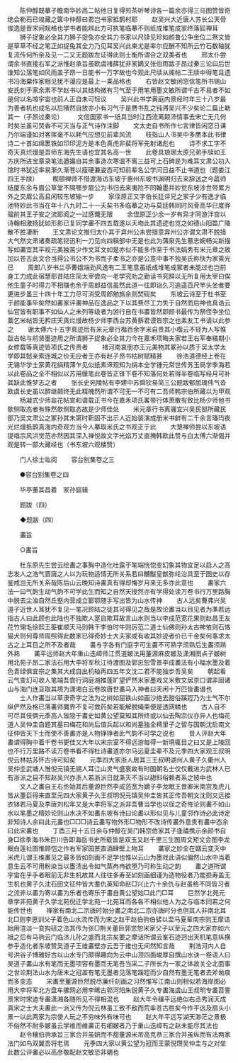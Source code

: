 <!-- { "loadSidebar": true } -->
　　陈仲醇既摹子瞻南华妙高二帖他日复得煎茶听琴诗各一篇余亦得三马图赞皆奇绝会勒石已竣藏之箧中仲醇曰君岂书家抵鹊村耶 
　　赵吴兴大近唐人苏长公天骨俊逸是晋宋间规格也学书者能辨此方可执笔临摹不则纸成堆笔成冡终落狐禅耳 
　　狮子捉象必全其力狮子捉兔亦全其力书家以尺牍见珍如颜鲁公争坐位二祭文皆是草草不经之笔正如捉兔其全力乃见耳吴兴此柬尤是率尔应酬不知所云竹石数轴犹复流传何所余及见一二又无题跋左证得此则士衡所谓合之双美者也 
　　邢太仆尝谓余书直接右军之派惟赵承旨虽欧虞禇薛犹非冡嫡又张伯雨跋子昂过秦三论曰后世谁知公落笔如风雨盖子昂一日能书一万字故也今观此尺牍从阁帖二王牍中得笔且遗书冯海粟作家相见犹不漫应是最上一乘品格也 
　　右皆赵文敏闲窓信笔所书锡山安氏刻于家余素不学赵书以其结构微有习气至于用笔用墨文敏所谓千古不易者不如是何以名喧宇宙也前人正自未可轻议 
　　吴兴此书学黄庭内景经时年三十八岁最为善者机也成名以后隤然自放亦小有习气于是赝书乱之钝滞吴兴不少矣论二篇止勒其一（子昂过秦论） 
　　文信国家书一纸具当时江西流离颠沛情事去宋亡无几何时矣兰虽可焚香不可灭当与正气诗作注脚 
　　文太史自书所作七言律皆闲窓日课乃尔端谨如对客挥毫不以耗气应想见前辈风流 
　　枝指山人书吴中多赝本此书律诗二十首如绵褁铁如印印泥方是本色真虎非裴将军先射诸彪也 
　　诗不求工字不奇天真烂熳是吾师东海先生语也宜其名高一世 
　　此卷具琅琊太原兄弟手牍如王方庆所进宝章录笔法遒媚自其余事造次寒温不离三益可上石碑是为难耳文肃公初入馆时书犹近率易渐久渐苍以瘦硬兼姿态可知前辈名公学问日益不止书道也（题娄江四王手牍） 
　　稧颐禅师不惜渡海访东坡于惠州东坡书渊明归去来辞送之今扈师结厦东余与眉公草堂不隔啀步眉公为书归去来夷险不同翰墨并妙觉东坡涉世带累方外之交眉公高且闲较东坡输一步 
　　家侄原正又字伯长廷评兄之冡子少有逸才临池特妙此书当在年十八九时二十一夭矣书多临摹之功与莫廷韩同时风骨高华已度骅骝前其王子安之流耶阅之一过感慨无限 
　　余侄原正少余一岁有异才同游泮宫以诗翰相激扬犹如形影已复同学畵不四五载遂以夭圽此其遗迹也览之如德山阳笛广陵散不胜凄断 
　　王文肃论文推归太仆其于弇州公未尝措意弇州公亦谓文肃不脱措大气然文肃诸奏疏笔铓迅利一刀见向四稿部中无是也此为蒲泉先生墓志婉畅尖新描写如畵宜其平视元美独苦少作文耳文如是亦似不能多作至于书法娟秀有米元章之致加以苍古此文合当得公书公不为书而子柔书之亦是公意中事不独吴氏称快为家乘光已 
　　周郎八岁书兰亭曹娥端劲风逸有二王笔意虽纸成堆笔成冢者未能过也岂前身工力成此宿慧耶昔陆庄简太宰尝向一老学究劝之勤读书究辞以无所复用太宰曰俟他生童子时得力不相赚也余于周郎益信虽然此道一往即诣久习逾遥百尺竿头坐者要更进步虽三十四十年工力尽可消受周郎勉旃余则焚砚矣 
　　东坡云诗至于杜书至于颜能事毕矣然如畵家评畵神品在逸品之下以其费尽工力失于自然而后神也真诰云仙官皆有职事不如仙人之未列等级者为游行自在书畵皆然即颜书最传为祭侄争坐位藁乞米帖皆无矜庄天真烂熳故杨少师李西台苏黄蔡君谟皆宗之也素友工书请以此参之 
　　谢太傅六十五字真迹后有米元章行楷百余字米自贵其小楷云不轻为人写惟跋古帖与前贤墨迹用之所谓狮子捉象必全其力今在嘉禾项晦夫家若王右军奉橘期小女修载等真迹皆项氏之传贵者 
　　禇河南哀册亦王元美物其冢孙以质于吴太学太学即其懿亲索连城之价无应者王亦有赵子昂书枯树赋精甚 
　　徐浩道德经上卷在无锡华学士家黄花绢精薄乍见似纸素谛观知为绢本全学锺元常世传苏玉局学季海若以此卷品之全不相似以苏用偃笔此卷皆正锋下卷不知落何处若得半卷临写经月可补其缺此惟梦志之者 
　　张长史宛陵帖有李建中苏舜钦易简三公题跋郁屈瑰伟气沓欧虞长史虽以醉继颠终无此精魄然所谓不可无一不可有二吾师韩宗伯所藏以为甲观 
　　杨凝式少师韭花帖宣和谱载正书今在嘉禾项氏畧带行体萧散有致比杨少师他书欹侧取态者有殊然欹侧取态故是少师佳处 
　　米元章行书离骚宜兴吴民部所藏民部乃吴文肃公之冢孙其未第时靳固不出示人近始装演成册米书鲜有二千余言璠玙夜光烂熳抵鹊真海内奇观方当今人摹取米氏之书观正于此 
　　大慧禅师尝以东坡语提唱宗风洪觉范亦然因其深入禅悦故文字光焰万丈直掩韩欧此赞与白太傅六渐偈并观是转一部大藏经也（书东坡六观楼赞） 

　　门人徐士竑阅 
　　容台别集卷之三 

　　●容台别集卷之四 

　　华亭董其昌着　冡孙庭辑 

　　题跋（四） 

　　◆题跋（四） 

　　畵旨 

　　○畵旨 

　　杜东原先生尝云绘畵之事胸中造化吐露于笔端恍惚变幻象其物宜足以启人之高志发人之浩气晋唐之人以为玩物适情无所关系若曰黼黻皇猷弥纶治具至于图史以存鉴戒岂无所关系哉陈后山云晚知诗畵真有得却悔岁月来无多亦此意也 
　　畵家六法一曰气韵生动气韵不可学此生而知之自然天授然亦有学得处读万卷书行万里路胸中脱去尘浊自然丘壑内营成立鄞鄂随手写出皆为山水传神 
　　古人远矣曹弗兴吴道子近世人耳犹不复见一笔况顾陆之徒其可得见之哉是故论畵当以目见者为凖若远指古人曰此顾也此陆也不独欺人寔自欺耳故言山水则当以李成范宽花果则赵昌王友花竹翎毛徐熙王筌崔顺天马则韩干李伯时牛则厉范二道士仙佛则孙太古神恠则石恪猫犬则何尊师周照得此数家已得奇妙士大夫家或有收其妙迹者价已千金矣何事求太古之上耳目之所不及者哉 
　　畵与字各有门庭字可生畵不可熟字须熟后生畵须熟外熟 
　　畵平远师赵大年重山迭嶂师江贯道皴法用董源麻皮皴及潇湘图点子皴树用北苑子昂二家法石用大李将军秋江待渡图及郭忠恕雪景李成畵法有小幅水墨及着色青绿俱宜宗之集其大成自出机轴再四五年文沈二君不能独步吾吴矣 
　　朝起看云气变幻可收人笔端吾尝行洞庭湖推蓬旷望俨然米家墨戏又米敷文居京口谓非固诸山与海门连亘取其境为潇湘白云卷故唐世畵马入神者曰天闲十万匹皆畵谱也 
　　士人作畵当以草隶奇字之法为之树如屈铁山如画沙绝去甜俗蹊踁乃为士气不尔纵俨然及格已落畵师魔界不复可救药矣若能解脱绳束便是透网鳞也 
　　古人自不可尽其伎俩元季高人皆隐于畵史如黄公望莫知其所终或以仙去陶宗仪亦异人也梅花道人吴仲圭自题其墓曰梅花和尚后值兵起以和尚墓独全樗里子之智与国朝沈启南文征仲皆天下士而使不善畵亦是人物铮铮者此气韵不可学之说也 
　　昔人评赵大年畵谓得胸中着千卷书更佳又大年以宋宗室不得远游每得一新境辄目之曰又是上陵回也不行万里路不读万卷书看不得杜诗畵道亦尔马远夏圭辈不及元季四大家观王叔明倪云林姑苏怀古诗可知矣 
　　元季四大家浙人居其三王叔明湖州人黄子久衢州人吴仲圭武塘人惟倪元镇无锡人耳江山灵气盛衰故有时国朝名士仅仅戴进为武林人已有浙派之目不知赵吴兴亦浙人若浙派日就澌灭不当以甜斜俗赖者系之彼中也 
　　文人之畵自王右丞始其后董源巨然李成范宽为嫡子李龙眠王晋卿米南宫及虎儿皆从董巨得来直至元四大家黄子久王叔明倪元镇吴仲圭皆其正传吾朝文沈则又远接衣钵若马夏及李唐刘松年又是大李将军之派非吾曹当学也以径之奇恠论则畵不如山水以笔墨之精妙论则山水决不如畵东坡有诗曰论畵以形似见与儿童邻作诗必此诗定非知诗人余曰此元畵也□□□诗云畵写物外形□物形不改诗传畵外意贵有畵中态余曰此宋畵也 
　　丁酉三月十五日余与仲醇在吴门韩宗伯家其子逢禧携示余颜书自身□徐季海书朱巨川告即海岳书史所载皆是双玉又赵千里三生图周文矩文会图李龙眠白莲社图惟顾恺之作右军家园景直酒肆壁上物耳 
　　畵家之妙全在姻云变灭中米虎儿谓王维畵见之最多皆如刻画不足学也惟以云山为墨戏此语似偏然山水中当着意生云不可用粉染当以墨渍出令如气蒸冉冉欲堕乃可称生动之韵 
　　畵之道所谓宇宙在乎手者眼前无非生机故其人往往多寿至如刻画细谨为造物役者乃能损寿盖无生机也黄子久沈石田文征仲皆大耋仇英知命赵□兴止六十余仇与赵虽格不同皆习者之流非以畵为寄以畵为乐者也寄乐于畵自黄公望始□此门□耳 
　　巨然学北苑元章学非苑黄子久学北苑倪迂学北苑一北苑耳而各各不相似他人为之与临本同若之何能传世也 
　　禅家有南北二宗唐时始分畵之南北二宗亦唐时分也但其人非南北耳北□则李思训父子着色山水流传而为宋之赵干赵伯驹伯骕以至马夏辈南宗则王摩诘始用渲淡一变抅研之法其传为张□荆关董巨郭忠恕米家父子以至元之四大家亦如六祖之后有马驹云门临济儿孙之盛而北宗矣要之摩诘所谓云峯石迹迥出天机笔意纵横参乎造化者东坡赞吴道子王维畵壁亦云吾于维也无间然知言哉 
　　荆浩河内人自号洪谷子博雅好古以山水专门颇得趣向为云中山顶四面峻厚自撰山水诀一卷语人曰吴道子畵山水有笔而无墨项容有墨而无笔吾当采二子所长为一家之体故关仝北面事之世论荆法山水为唐末之冠盖有笔无墨者见落笔蹊踁而少自然有墨无笔者去斧凿痕而多变态 
　　宋畵至董源巨然脱尽廉纤刻画之习然惟写江南山则相似若海岸图必用大李将军北方盘车骡网必用李晞古郭河阳朱锐黄子久专畵海虞山王叔明专畵苕霅景宋时宋迪专畵潇湘各随所见不得相混也 
　　赵大年令穰平远绝似右丞秀润天成真宋之士大夫畵此一派又传为倪云林虽工致不敌而荒率苍古胜矣今作平远及扇头小景一以此两家为宗使人玩之不穷味外有味可也 
　　赵大年平远写湖天渺茫之景极不俗然不耐多皴虽云学维而维畵正有细皴者乃于重山迭嶂有之赵未能尽其法也 
　　赵令穰伯驹承旨三家合并虽妍而不甜董源米芾高克恭三家合并虽纵而有法两家法门如鸟双翼吾将老焉 
　　元季四大家以黄公望为冠而王蒙倪瓒吴仲圭与之对垒此数公评畵必以高彦敬配赵文敏恐非耦也 
